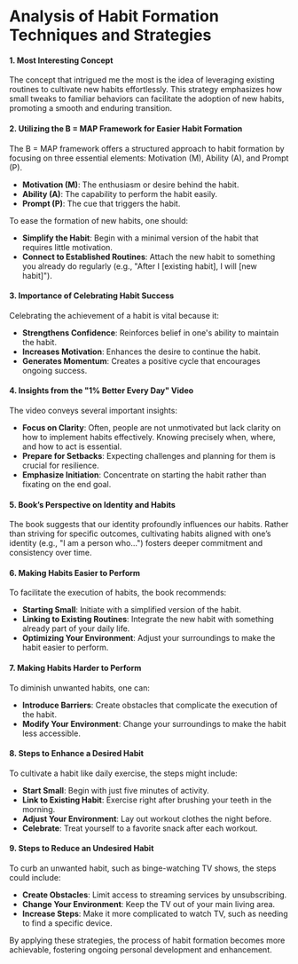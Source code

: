 # Analysis of Habit Formation Techniques and Strategies

#### 1. Most Interesting Concept

The concept that intrigued me the most is the idea of leveraging existing routines to cultivate new habits effortlessly. This strategy emphasizes how small tweaks to familiar behaviors can facilitate the adoption of new habits, promoting a smooth and enduring transition.

#### 2. Utilizing the B = MAP Framework for Easier Habit Formation

The B = MAP framework offers a structured approach to habit formation by focusing on three essential elements: Motivation (M), Ability (A), and Prompt (P).

- **Motivation (M)**: The enthusiasm or desire behind the habit.
- **Ability (A)**: The capability to perform the habit easily.
- **Prompt (P)**: The cue that triggers the habit.

To ease the formation of new habits, one should:
- **Simplify the Habit**: Begin with a minimal version of the habit that requires little motivation.
- **Connect to Established Routines**: Attach the new habit to something you already do regularly (e.g., "After I [existing habit], I will [new habit]"). 

#### 3. Importance of Celebrating Habit Success

Celebrating the achievement of a habit is vital because it:
- **Strengthens Confidence**: Reinforces belief in one's ability to maintain the habit.
- **Increases Motivation**: Enhances the desire to continue the habit.
- **Generates Momentum**: Creates a positive cycle that encourages ongoing success.

#### 4. Insights from the "1% Better Every Day" Video

The video conveys several important insights:
- **Focus on Clarity**: Often, people are not unmotivated but lack clarity on how to implement habits effectively. Knowing precisely when, where, and how to act is essential.
- **Prepare for Setbacks**: Expecting challenges and planning for them is crucial for resilience.
- **Emphasize Initiation**: Concentrate on starting the habit rather than fixating on the end goal.

#### 5. Book’s Perspective on Identity and Habits

The book suggests that our identity profoundly influences our habits. Rather than striving for specific outcomes, cultivating habits aligned with one’s identity (e.g., "I am a person who...") fosters deeper commitment and consistency over time.

#### 6. Making Habits Easier to Perform

To facilitate the execution of habits, the book recommends:
- **Starting Small**: Initiate with a simplified version of the habit.
- **Linking to Existing Routines**: Integrate the new habit with something already part of your daily life.
- **Optimizing Your Environment**: Adjust your surroundings to make the habit easier to perform.

#### 7. Making Habits Harder to Perform

To diminish unwanted habits, one can:
- **Introduce Barriers**: Create obstacles that complicate the execution of the habit.
- **Modify Your Environment**: Change your surroundings to make the habit less accessible.

#### 8. Steps to Enhance a Desired Habit

To cultivate a habit like daily exercise, the steps might include:
- **Start Small**: Begin with just five minutes of activity.
- **Link to Existing Habit**: Exercise right after brushing your teeth in the morning.
- **Adjust Your Environment**: Lay out workout clothes the night before.
- **Celebrate**: Treat yourself to a favorite snack after each workout.

#### 9. Steps to Reduce an Undesired Habit

To curb an unwanted habit, such as binge-watching TV shows, the steps could include:
- **Create Obstacles**: Limit access to streaming services by unsubscribing.
- **Change Your Environment**: Keep the TV out of your main living area.
- **Increase Steps**: Make it more complicated to watch TV, such as needing to find a specific device.

By applying these strategies, the process of habit formation becomes more achievable, fostering ongoing personal development and enhancement.
